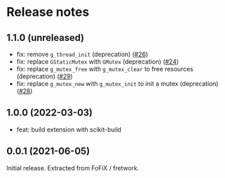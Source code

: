 # Release notes

## 1.1.0 (unreleased)

- fix: remove `g_thread_init` (deprecation) ([#26](https://github.com/fofix/python-mixstream/pull/26))
- fix: replace `GStaticMutex` with `GMutex` (deprecation) ([#24](https://github.com/fofix/python-mixstream/pull/24))
- fix: replace `g_mutex_free` with `g_mutex_clear` to free resources (deprecation) ([#29](https://github.com/fofix/python-mixstream/pull/29))
- fix: replace `g_mutex_new` with `g_mutex_init` to init a mutex (deprecation) ([#28](https://github.com/fofix/python-mixstream/pull/28))

## 1.0.0 (2022-03-03)

- feat: build extension with scikit-build

## 0.0.1 (2021-06-05)

Initial release. Extracted from FoFiX / fretwork.
